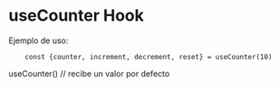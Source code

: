 # useCounter Hook

Ejemplo de uso:

```
    const {counter, increment, decrement, reset} = useCounter(10)
```

useCounter() // recibe un valor por defecto